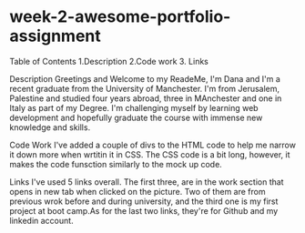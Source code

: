 # week-2-awesome-portfolio-assignment

Table of Contents
1.Description
2.Code work
3. Links

Description
Greetings and Welcome to my ReadeMe, I'm Dana and I'm a recent graduate from the University of Manchester. I'm from Jerusalem, Palestine and studied four years abroad, three in MAnchester and one in Italy as part of my Degree. 
I'm challenging myself by learning web development and hopefully graduate the course with immense new knowledge and skills.

Code Work
I've added a couple of divs to the HTML code to help me narrow it down more when wrtitin it in CSS. The CSS code is a bit long, however, it makes the code funsction similarly to the mock up code. 

Links
I've used 5 links overall. The first three, are in the work section that opens in new tab when clicked on the picture. Two of them are from previous wrok before and during university, and the third one is my first project at boot camp.As for the last two links, they're for Github and my linkedin account.
